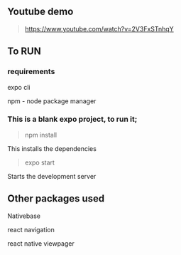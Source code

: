 ## Youtube demo
> https://www.youtube.com/watch?v=2V3FxSTnhqY

## To RUN


### requirements
expo cli

npm - node package manager


### This is a blank expo project, to run it;

> npm install
> 
This installs the dependencies

> expo start
> 
Starts the development server

## Other packages used

Nativebase

react navigation

react native viewpager
